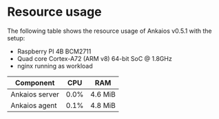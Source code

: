 # Resource usage

The following table shows the resource usage of Ankaios v0.5.1 with the setup:

* Raspberry PI 4B BCM2711
* Quad core Cortex-A72 (ARM v8) 64-bit SoC @ 1.8GHz
* nginx running as workload

| Component      | CPU | RAM |
| -------------- | ------- | ------- |
| Ankaios server | 0.0%    | 4.6 MiB  |
| Ankaios agent  | 0.1%    | 4.8 MiB  |
